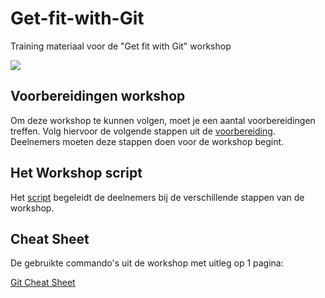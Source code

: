 # Get-fit-with-Git

Training materiaal voor de "Get fit with Git" workshop

![](/images/gfwg.png)

## Voorbereidingen workshop

Om deze workshop te kunnen volgen, moet je een aantal voorbereidingen treffen. Volg hiervoor de volgende stappen uit de [voorbereiding](workshop/nl/voorbereiding.md). Deelnemers moeten deze stappen doen voor de workshop begint.

## Het Workshop script

Het [script](workshop/nl/handson.md) begeleidt de deelnemers bij de verschillende stappen van de workshop.

## Cheat Sheet

De gebruikte commando's uit de workshop met uitleg op 1 pagina:

[Git Cheat Sheet](workshop/nl/cheatsheet.md)
